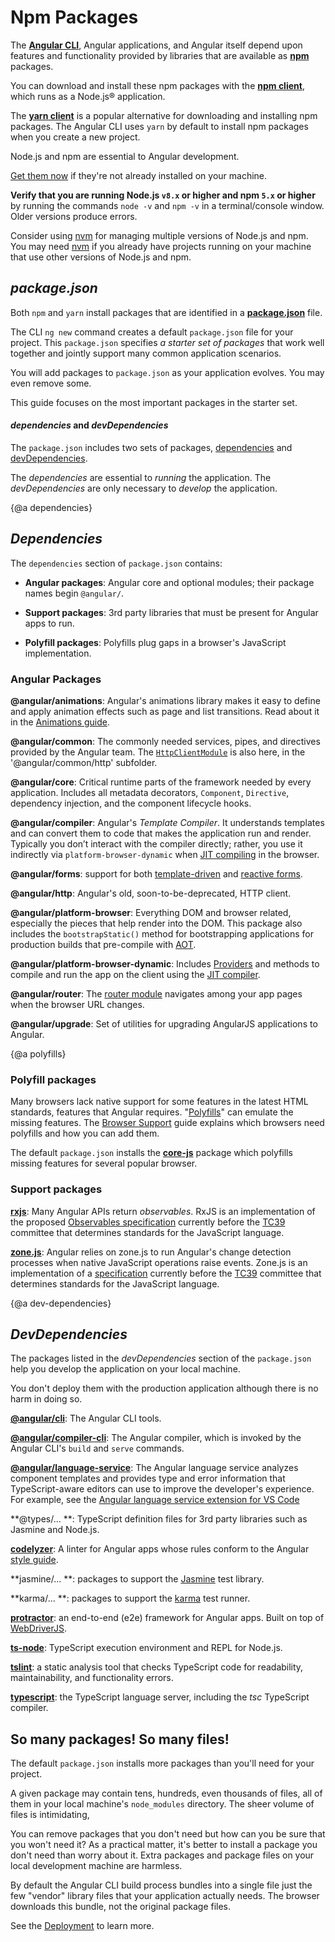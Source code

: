 # Npm Packages

 The [**Angular CLI**](https://cli.angular.io/), Angular applications, and Angular itself depend upon features and functionality provided by libraries that are available as [**npm**](https://docs.npmjs.com/) packages.

You can download and install these npm packages with the [**npm client**](https://docs.npmjs.com/cli/install), which runs as a Node.js® application.

The [**yarn client**](https://yarnpkg.com/en/) is a popular alternative for downloading and installing npm packages.
The Angular CLI uses `yarn` by default to install npm packages when you create a new project.

<div class="alert is-helpful">

Node.js and npm are essential to Angular development.

[Get them now](https://docs.npmjs.com/getting-started/installing-node "Installing Node.js and updating npm")
if they're not already installed on your machine.

**Verify that you are running Node.js `v8.x` or higher and npm `5.x` or higher**
by running the commands `node -v` and `npm -v` in a terminal/console window.
Older versions produce errors.

Consider using [nvm](https://github.com/creationix/nvm) for managing multiple
versions of Node.js and npm. You may need [nvm](https://github.com/creationix/nvm) if
you already have projects running on your machine that use other versions of Node.js and npm.

</div>

## _package.json_

Both `npm` and `yarn` install packages that are identified in a [**package.json**](https://docs.npmjs.com/files/package.json) file.

The CLI `ng new` command creates a default `package.json` file for your project.
This `package.json` specifies _a starter set of packages_ that work well together and 
jointly support many common application scenarios.

You will add packages to `package.json` as your application evolves.
You may even remove some.

This guide focuses on the most important packages in the starter set.

#### *dependencies* and *devDependencies*

The `package.json` includes two sets of packages,
[dependencies](guide/npm-packages#dependencies) and [devDependencies](guide/npm-packages#dev-dependencies).

The *dependencies* are essential to *running* the application.
The *devDependencies* are only necessary to *develop* the application.

{@a dependencies}

## *Dependencies*
The `dependencies` section of `package.json` contains:

* **Angular packages**: Angular core and optional modules; their package names begin `@angular/`.

* **Support packages**: 3rd party libraries that must be present for Angular apps to run.

* **Polyfill packages**: Polyfills plug gaps in a browser's JavaScript implementation.

### Angular Packages

**@angular/animations**: Angular's animations library makes it easy to define and apply animation effects such as page and list transitions.
Read about it in the [Animations guide](guide/animations).

**@angular/common**: The commonly needed services, pipes, and directives provided by the Angular team.
The [`HttpClientModule`](guide/http) is also here, in the '@angular/common/http' subfolder.

**@angular/core**: Critical runtime parts of the framework needed by every application.
Includes all metadata decorators, `Component`, `Directive`,  dependency injection, and the component lifecycle hooks.

**@angular/compiler**: Angular's *Template Compiler*.
It understands templates and can convert them to code that makes the application run and render.
Typically you don’t interact with the compiler directly; rather, you use it indirectly via `platform-browser-dynamic` when [JIT compiling](guide/aot-compiler) in the browser.

**@angular/forms**: support for both [template-driven](guide/forms) and [reactive forms](guide/reactive-forms).

**@angular/http**: Angular's old, soon-to-be-deprecated, HTTP client.

**@angular/platform-browser**: Everything DOM and browser related, especially
the pieces that help render into the DOM.
This package also includes the `bootstrapStatic()` method
for bootstrapping applications for production builds that pre-compile with [AOT](guide/aot-compiler).

**@angular/platform-browser-dynamic**: Includes [Providers](api/core/Provider)
and methods to compile and run the app on the client 
using the [JIT compiler](guide/aot-compiler).

**@angular/router**: The [router module](/guide/router) navigates among your app pages when the browser URL changes.

**@angular/upgrade**: Set of utilities for upgrading AngularJS applications to Angular.

{@a polyfills}

### Polyfill packages

Many browsers lack native support for some features in the latest HTML standards,
features that Angular requires.
"[Polyfills](https://en.wikipedia.org/wiki/Polyfill)" can emulate the missing features.
The [Browser Support](guide/browser-support) guide explains which browsers need polyfills and 
how you can add them.

The default `package.json` installs the **[core-js](https://github.com/zloirock/core-js)** package
which polyfills missing features for several popular browser.

### Support packages

**[rxjs](https://github.com/benlesh/RxJS)**: Many Angular APIs return _observables_. RxJS is an implementation of the proposed [Observables specification](https://github.com/zenparsing/es-observable) currently before the
[TC39](http://www.ecma-international.org/memento/TC39.htm) committee that determines standards for the JavaScript language.


**[zone.js](https://github.com/angular/zone.js)**: Angular relies on zone.js to run Angular's change detection processes when native JavaScript operations raise events.  Zone.js is an implementation of a [specification](https://gist.github.com/mhevery/63fdcdf7c65886051d55) currently before the
[TC39](http://www.ecma-international.org/memento/TC39.htm) committee that determines standards for the JavaScript language.


{@a dev-dependencies}

## *DevDependencies*

The packages listed in the *devDependencies* section of the `package.json` help you develop the application on your local machine.

You don't deploy them with the production application although there is no harm in doing so.

**[@angular/cli](https://github.com/angular/angular-cli/)**: The Angular CLI tools.


**[@angular/compiler-cli](https://github.com/angular/angular/blob/master/packages/compiler-cli/README.md)**: The Angular compiler, which is invoked by the Angular CLI's `build` and `serve` commands.


**[@angular/language-service](https://github.com/angular/angular-cli/)**: The Angular language service analyzes component templates and provides type and error information that TypeScript-aware editors can use to improve the developer's experience.
For example, see the [Angular language service extension for VS Code](https://marketplace.visualstudio.com/items?itemName=Angular.ng-template)


**@types/... **: TypeScript definition files for 3rd party libraries such as Jasmine and Node.js.


**[codelyzer](https://www.npmjs.com/package/codelyzer)**: A linter for Angular apps whose rules conform to the Angular [style guide](guide/styleguide).


**jasmine/... **: packages to support the [Jasmine](https://jasmine.github.io/) test library.


**karma/... **: packages to support the [karma](https://www.npmjs.com/package/karma) test runner.


**[protractor](https://www.npmjs.com/package/protractor)**: an end-to-end (e2e) framework for Angular apps. 
Built on top of [WebDriverJS](https://github.com/SeleniumHQ/selenium/wiki/WebDriverJs).


**[ts-node](https://www.npmjs.com/package/ts-node)**: TypeScript execution environment and REPL for Node.js.


**[tslint](https://www.npmjs.com/package/tslint)**: a static analysis tool that checks TypeScript code for readability, maintainability, and functionality errors.


**[typescript](https://www.npmjs.com/package/typescript)**:
the TypeScript language server, including the *tsc* TypeScript compiler.


## So many packages! So many files!

The default `package.json` installs more packages than you'll need for your project.

A given package may contain tens, hundreds, even thousands of files,
all of them in your local machine's `node_modules` directory.
The sheer volume of files is intimidating, 

You can remove packages that you don't need but how can you be sure that you won't need it?
As a practical matter, it's better to install a package you don't need than worry about it.
Extra packages and package files on your local development machine are harmless.

By default the Angular CLI build process bundles into a single file just the few "vendor" library files that your application actually needs.
The browser downloads this bundle, not the original package files.

See the [Deployment](guide/deployment) to learn more.
